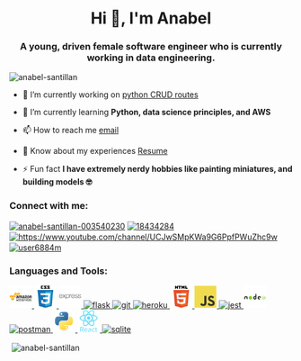
<h1 align="center">Hi 👋, I'm Anabel</h1>  
<h3 align="center">A young, driven female software engineer who is currently working in data engineering.</h3>  
  
<p align="left"> <img src="https://komarev.com/ghpvc/?username=anabel-santillan&label=Profile%20views&color=0e75b6&style=flat" alt="anabel-santillan" /> </p>  
  
- 🔭 I’m currently working on [python CRUD routes](https://github.com/Anabel-Santillan/bootcamp-part3)  
  
- 🌱 I’m currently learning **Python, data science principles, and AWS**  
  
- 📫 How to reach me [email](anabels.20022@gmail.com) 
  
- 📄 Know about my experiences [Resume](https://docs.google.com/document/d/1b81UsTiW_5BfmP5f_dGUwEWP6RSrM_x0iKizpO4Tu00/edit?usp=sharing)  
  
- ⚡ Fun fact **I have extremely nerdy hobbies like painting miniatures, and building models 🤓**  
  
<h3 align="left">Connect with me:</h3>  
<p align="left">  
<a href="https://linkedin.com/in/anabel-santillan-003540230" target="blank"><img align="center" src="https://raw.githubusercontent.com/rahuldkjain/github-profile-readme-generator/master/src/images/icons/Social/linked-in-alt.svg" alt="anabel-santillan-003540230" height="30" width="40" /></a>  
<a href="https://stackoverflow.com/users/18434284" target="blank"><img align="center" src="https://raw.githubusercontent.com/rahuldkjain/github-profile-readme-generator/master/src/images/icons/Social/stack-overflow.svg" alt="18434284" height="30" width="40" /></a>  
<a href="https://www.youtube.com/channel/UCJwSMpKWa9G6PpfPWuZhc9w" target="blank"><img align="center" src="https://raw.githubusercontent.com/rahuldkjain/github-profile-readme-generator/master/src/images/icons/Social/youtube.svg" alt="https://www.youtube.com/channel/UCJwSMpKWa9G6PpfPWuZhc9w" height="30" width="40" /></a>  
<a href="https://www.leetcode.com/user6884m" target="blank"><img align="center" src="https://raw.githubusercontent.com/rahuldkjain/github-profile-readme-generator/master/src/images/icons/Social/leet-code.svg" alt="user6884m" height="30" width="40" /></a>  
</p>  
  
<h3 align="left">Languages and Tools:</h3>  
<p align="left"> <a href="https://aws.amazon.com" target="_blank" rel="noreferrer"> <img src="https://raw.githubusercontent.com/devicons/devicon/master/icons/amazonwebservices/amazonwebservices-original-wordmark.svg" alt="aws" width="40" height="40"/> </a> <a href="https://www.w3schools.com/css/" target="_blank" rel="noreferrer"> <img src="https://raw.githubusercontent.com/devicons/devicon/master/icons/css3/css3-original-wordmark.svg" alt="css3" width="40" height="40"/> </a> <a href="https://expressjs.com" target="_blank" rel="noreferrer"> <img src="https://raw.githubusercontent.com/devicons/devicon/master/icons/express/express-original-wordmark.svg" alt="express" width="40" height="40"/> </a> <a href="https://flask.palletsprojects.com/" target="_blank" rel="noreferrer"> <img src="https://www.vectorlogo.zone/logos/pocoo_flask/pocoo_flask-icon.svg" alt="flask" width="40" height="40"/> </a> <a href="https://git-scm.com/" target="_blank" rel="noreferrer"> <img src="https://www.vectorlogo.zone/logos/git-scm/git-scm-icon.svg" alt="git" width="40" height="40"/> </a> <a href="https://heroku.com" target="_blank" rel="noreferrer"> <img src="https://www.vectorlogo.zone/logos/heroku/heroku-icon.svg" alt="heroku" width="40" height="40"/> </a> <a href="https://www.w3.org/html/" target="_blank" rel="noreferrer"> <img src="https://raw.githubusercontent.com/devicons/devicon/master/icons/html5/html5-original-wordmark.svg" alt="html5" width="40" height="40"/> </a> <a href="https://developer.mozilla.org/en-US/docs/Web/JavaScript" target="_blank" rel="noreferrer"> <img src="https://raw.githubusercontent.com/devicons/devicon/master/icons/javascript/javascript-original.svg" alt="javascript" width="40" height="40"/> </a> <a href="https://jestjs.io" target="_blank" rel="noreferrer"> <img src="https://www.vectorlogo.zone/logos/jestjsio/jestjsio-icon.svg" alt="jest" width="40" height="40"/> </a> <a href="https://nodejs.org" target="_blank" rel="noreferrer"> <img src="https://raw.githubusercontent.com/devicons/devicon/master/icons/nodejs/nodejs-original-wordmark.svg" alt="nodejs" width="40" height="40"/> </a> <a href="https://postman.com" target="_blank" rel="noreferrer"> <img src="https://www.vectorlogo.zone/logos/getpostman/getpostman-icon.svg" alt="postman" width="40" height="40"/> </a> <a href="https://www.python.org" target="_blank" rel="noreferrer"> <img src="https://raw.githubusercontent.com/devicons/devicon/master/icons/python/python-original.svg" alt="python" width="40" height="40"/> </a> <a href="https://reactjs.org/" target="_blank" rel="noreferrer"> <img src="https://raw.githubusercontent.com/devicons/devicon/master/icons/react/react-original-wordmark.svg" alt="react" width="40" height="40"/> </a> <a href="https://www.sqlite.org/" target="_blank" rel="noreferrer"> <img src="https://www.vectorlogo.zone/logos/sqlite/sqlite-icon.svg" alt="sqlite" width="40" height="40"/> </a> </p>  
  
<p>&nbsp;<img align="center" src="https://github-readme-stats.vercel.app/api?username=anabel-santillan&show_icons=true&locale=en" alt="anabel-santillan" /></p>
